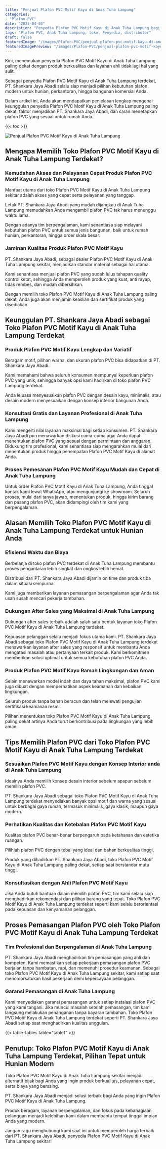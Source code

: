 ```yaml
---
title: "Penjual Plafon PVC Motif Kayu di Anak Tuha Lampung"
categories:
- "Plafon-PVC"
date: "2025-04-03"
description: "Penyedia Plafon PVC Motif Kayu di Anak Tuha Lampung bagi rumah, office, dan ritel. Produk terbaik, variasi motif, pilihan warna menarik, dengan layanan instalasi oleh tim ahli dan kepastian resmi!|Servis penjualan Plafon PVC Motif Kayu di Anak Tuha Lampung untuk keperluan hunian, office, atau ritel, dengan material unggulan dan pemasangan oleh tim profesional dan jaminan resmi.|Alternatif Plafon PVC Motif Kayu di Anak Tuha Lampung yang andal bagi rumah, office, dan toko, dengan plafon unggulan dan instalasi ditangani oleh tim berpengalaman dan kepastian resmi.|Distribusi Plafon PVC Motif Kayu di Anak Tuha Lampung bagi hunian, kantor, dan gerai, beserta material berkualitas dan penempatan ditangani oleh tim profesional, lengkap dengan kepastian resmi.}"
tags: "Plafon PVC, Anak Tuha Lampung, toko, Penyedia, distributor"
draft: false
featuredImage: "/images/Plafon-PVC/penjual-plafon-pvc-motif-kayu-di-anak-tuha-lampung.png"
featuredImagePreview: "/images/Plafon-PVC/penjual-plafon-pvc-motif-kayu-di-anak-tuha-lampung.png"
---
```


Kini, menemukan penyedia Plafon PVC Motif Kayu di Anak Tuha Lampung paling dekat dengan produk berkualitas dan layanan ahli tidak lagi hal yang sulit.

Sebagai penyedia Plafon PVC Motif Kayu di Anak Tuha Lampung terdekat, PT. Shankara Jaya Abadi selalu siap menjadi pilihan kebutuhan plafon modern untuk hunian, perkantoran, hingga bangunan komersial Anda.

Dalam artikel ini, Anda akan mendapatkan penjelasan lengkap mengenai keunggulan penyedia Plafon PVC Motif Kayu di Anak Tuha Lampung paling dekat, faktor menjadikan PT. Shankara Jaya Abadi, dan saran menetapkan plafon PVC yang sesuai untuk rumah Anda.

{{< toc >}}

![Penjual Plafon PVC Motif Kayu di Anak Tuha Lampung](/images/Plafon-PVC/Penjual-Plafon-PVC-Motif-Kayu-di-Anak-Tuha-Lampung.png)

## Mengapa Memilih Toko Plafon PVC Motif Kayu di Anak Tuha Lampung Terdekat?

### Kemudahan Akses dan Pelayanan Cepat Produk Plafon PVC Motif Kayu di Anak Tuha Lampung

Manfaat utama dari toko Plafon PVC Motif Kayu di Anak Tuha Lampung sekitar adalah akses yang cepat serta pelayanan yang tanggap.

Letak PT. Shankara Jaya Abadi yang mudah dijangkau di Anak Tuha Lampung memudahkan Anda mengambil plafon PVC tak harus menunggu waktu lama.

Dengan adanya tim berpengalaman, kami senantiasa siap melayani kebutuhan plafon PVC untuk semua jenis bangunan, baik untuk rumah hunian, perkantoran, hingga order skala besar.

### Jaminan Kualitas Produk Plafon PVC Motif Kayu

PT. Shankara Jaya Abadi, sebagai dealer Plafon PVC Motif Kayu di Anak Tuha Lampung sekitar, menjadikan standar material sebagai hal utama.

Kami senantiasa menjual plafon PVC yang sudah lulus tahapan quality control ketat, sehingga Anda memperoleh produk yang kuat, anti rayap, tidak rembes, dan mudah dibersihkan.

Dengan memilih toko Plafon PVC Motif Kayu di Anak Tuha Lampung paling dekat, Anda juga akan menjamin keaslian dan sertifikat produk yang disediakan.

## Keunggulan PT. Shankara Jaya Abadi sebagai Toko Plafon PVC Motif Kayu di Anak Tuha Lampung Terdekat

### Produk Plafon PVC Motif Kayu Lengkap dan Variatif

Beragam motif, pilihan warna, dan ukuran plafon PVC bisa didapatkan di PT. Shankara Jaya Abadi.

Kami memahami bahwa seluruh konsumen mempunyai keperluan plafon PVC yang unik, sehingga banyak opsi kami hadirkan di toko plafon PVC Lampung terdekat.

Anda leluasa menyesuaikan plafon PVC dengan desain kayu, minimalis, atau desain modern menyesuaikan dengan konsep interior bangunan Anda.

### Konsultasi Gratis dan Layanan Profesional di Anak Tuha Lampung

Kami mengerti nilai layanan maksimal bagi setiap konsumen. PT. Shankara Jaya Abadi pun menawarkan diskusi cuma-cuma agar Anda dapat menentukan plafon PVC yang sesuai dengan permintaan dan anggaran. Didukung tim profesional, kami senantiasa siap mengarahkan mulai dari menentukan produk hingga penempatan Plafon PVC Motif Kayu di alamat Anda.

### Proses Pemesanan Plafon PVC Motif Kayu Mudah dan Cepat di Anak Tuha Lampung

Untuk order Plafon PVC Motif Kayu di Anak Tuha Lampung, Anda tinggal kontak kami lewat WhatsApp, atau mengunjungi ke showroom. Seluruh proses, mulai dari tanya jawab, menentukan produk, hingga kirim barang dan pasang plafon PVC, akan didampingi oleh tim kami yang berpengalaman.

## Alasan Memilih Toko Plafon PVC Motif Kayu di Anak Tuha Lampung Terdekat untuk Hunian Anda

### Efisiensi Waktu dan Biaya

Berbelanja di toko plafon PVC terdekat di Anak Tuha Lampung membantu proses pengantaran lebih singkat dan ongkos lebih hemat.

Distribusi dari PT. Shankara Jaya Abadi dijamin on time dan produk tiba dalam situasi sempurna.

Kami juga memberikan layanan pemasangan berpengalaman agar Anda tak usah susah mencari pekerja tambahan.

### Dukungan After Sales yang Maksimal di Anak Tuha Lampung

Dukungan after sales terbaik adalah salah satu bentuk layanan toko Plafon PVC Motif Kayu di Anak Tuha Lampung terdekat.

Kepuasan pelanggan selalu menjadi fokus utama kami. PT. Shankara Jaya Abadi sebagai toko Plafon PVC Motif Kayu di Anak Tuha Lampung terdekat menawarkan layanan after sales yang responsif untuk membantu Anda mengatasi masalah atau pertanyaan terkait produk. Kami berkomitmen memberikan solusi optimal untuk semua kebutuhan plafon PVC Anda.

### Produk Plafon PVC Motif Kayu Ramah Lingkungan dan Aman

Selain menawarkan model indah dan daya tahan maksimal, plafon PVC kami juga dibuat dengan memperhatikan aspek keamanan dan kebaikan lingkungan.

Seluruh produk tanpa bahan beracun dan telah melewati pengujian sertifikasi keamanan resmi.

Pilihan menentukan toko Plafon PVC Motif Kayu di Anak Tuha Lampung paling dekat artinya Anda turut berkontribusi pada lingkungan yang lebih aman.

## Tips Memilih Plafon PVC dari Toko Plafon PVC Motif Kayu di Anak Tuha Lampung Terdekat

### Sesuaikan Plafon PVC Motif Kayu dengan Konsep Interior anda di Anak Tuha Lampung

Idealnya Anda memilih konsep desain interior sebelum apapun sebelum memilih plafon PVC.

PT. Shankara Jaya Abadi sebagai toko Plafon PVC Motif Kayu di Anak Tuha Lampung terdekat menyediakan banyak opsi motif dan warna yang sesuai untuk berbagai gaya rumah, termasuk minimalis, gaya klasik, maupun gaya modern.

### Perhatikan Kualitas dan Ketebalan Plafon PVC Motif Kayu

Kualitas plafon PVC benar-benar berpengaruh pada ketahanan dan estetika ruangan.

Pilihlah plafon PVC dengan tebal yang ideal dan bahan berkualitas tinggi.

Produk yang dihadirkan PT. Shankara Jaya Abadi, toko Plafon PVC Motif Kayu di Anak Tuha Lampung paling dekat, setiap saat berstandar mutu tinggi.

### Konsultasikan dengan Ahli Plafon PVC Motif Kayu

Jika Anda butuh bantuan dalam memilih plafon PVC, tim kami selalu siap menghadirkan rekomendasi dan pilihan barang yang tepat. Toko Plafon PVC Motif Kayu di Anak Tuha Lampung terdekat seperti kami selalu berorientasi pada kepuasan dan kenyamanan pelanggan.

## Proses Pemasangan Plafon PVC oleh Toko Plafon PVC Motif Kayu di Anak Tuha Lampung Terdekat

### Tim Profesional dan Berpengalaman di Anak Tuha Lampung

PT. Shankara Jaya Abadi menghadirkan tim pemasangan yang ahli dan kompeten. Kami memastikan setiap pekerjaan pemasangan plafon PVC berjalan tanpa hambatan, rapi, dan memenuhi prosedur keamanan. Sebagai toko Plafon PVC Motif Kayu di Anak Tuha Lampung sekitar, kami setiap saat menomorsatukan hasil pekerjaan demi kepercayaan pelanggan.

### Garansi Pemasangan di Anak Tuha Lampung

Kami menyediakan garansi pemasangan untuk setiap instalasi plafon PVC yang kami tangani. Jika muncul masalah setelah pemasangan, tim kami langsung melakukan penanganan tanpa bayaran tambahan. Toko Plafon PVC Motif Kayu di Anak Tuha Lampung terdekat seperti PT. Shankara Jaya Abadi setiap saat menghadirkan kualitas unggulan.

{{< table-tables table="table1" >}}

## Penutup: Toko Plafon PVC Motif Kayu di Anak Tuha Lampung Terdekat, Pilihan Tepat untuk Hunian Modern

Toko Plafon PVC Motif Kayu di Anak Tuha Lampung sekitar menjadi alternatif bijak bagi Anda yang ingin produk berkualitas, pelayanan cepat, serta biaya yang bersaing.

PT. Shankara Jaya Abadi menjadi solusi terbaik bagi Anda yang ingin Plafon PVC Motif Kayu di Anak Tuha Lampung.

Produk beragam, layanan berpengalaman, dan fokus pada kebahagiaan pelanggan menjadi kelebihan kami dalam membantu tempat tinggal impian Anda yang modern.

Jangan ragu menghubungi kami saat ini untuk memperoleh harga terbaik dari PT. Shankara Jaya Abadi, penyedia Plafon PVC Motif Kayu di Anak Tuha Lampung sekitar!
